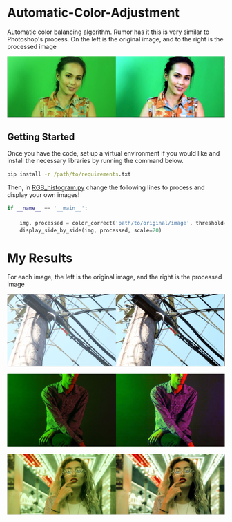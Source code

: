 # Automatic-Color-Adjustment

Automatic color balancing algorithm. Rumor has it this is very similar to Photoshop's process. On the left is the original image, and to the right is the processed image

![Green Color Cast](/Results/girl_color_balance.JPG)

## Getting Started

Once you have the code, set up a virtual environment if you would like and install the necessary libraries by running the command below.
```bat
pip install -r /path/to/requirements.txt
```
Then, in [RGB_histogram.py](https://github.com/shankal17/Automatic-Color-Adjustment/blob/main/Scripts/RGB_histogram.py#:~:text=if%20__name__%20%3D%3D%20%27__main__,processed%2C%20scale%3D20) change the following lines to process and display your own images!

```py
if __name__ == '__main__':

    img, processed = color_correct('path/to/original/image', threshold=1.5)
    display_side_by_side(img, processed, scale=20)
```

# My Results

For each image, the left is the original image, and the right is the processed image

![Tag Shot](/Results/tag_color_balanced.JPG)

![Bad Color Cast](/Results/dude_with_strong_color_cast.JPG)

![Girl In Mall](/Results/girl_in_mall_color_balance.JPG)


